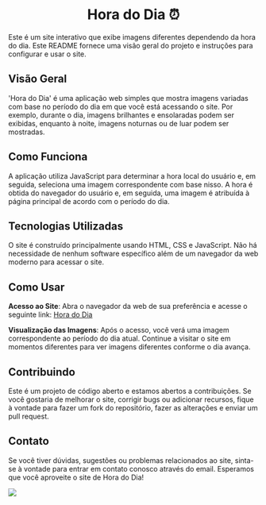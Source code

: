   <h1 align=center>Hora do Dia ⏰</h1>

Este é um site interativo que exibe imagens diferentes dependendo da hora do dia. Este README fornece uma visão geral do projeto e instruções para configurar e usar o site.

## Visão Geral

'Hora do Dia' é uma aplicação web simples que mostra imagens variadas com base no período do dia em que você está acessando o site. Por exemplo, durante o dia, imagens brilhantes e ensolaradas podem ser exibidas, enquanto à noite, imagens noturnas ou de luar podem ser mostradas.

## Como Funciona

A aplicação utiliza JavaScript para determinar a hora local do usuário e, em seguida, seleciona uma imagem correspondente com base nisso. A hora é obtida do navegador do usuário e, em seguida, uma imagem é atribuída à página principal de acordo com o período do dia.

## Tecnologias Utilizadas

O site é construído principalmente usando HTML, CSS e JavaScript. Não há necessidade de nenhum software específico além de um navegador da web moderno para acessar o site.

## Como Usar

  **Acesso ao Site**: Abra o navegador da web de sua preferência e acesse o seguinte link: [Hora do Dia](https://laylascastro.github.io/Exercicio-Data-e-hora/)

  **Visualização das Imagens**: Após o acesso, você verá uma imagem correspondente ao período do dia atual. Continue a visitar o site em momentos diferentes para ver imagens diferentes conforme o dia avança.

## Contribuindo

Este é um projeto de código aberto e estamos abertos a contribuições. Se você gostaria de melhorar o site, corrigir bugs ou adicionar recursos, fique à vontade para fazer um fork do repositório, fazer as alterações e enviar um pull request.

## Contato

Se você tiver dúvidas, sugestões ou problemas relacionados ao site, sinta-se à vontade para entrar em contato conosco através do email. 
Esperamos que você aproveite o site de Hora do Dia!
<div>
<a href = "mailto:laylacristinasilvacastro@gmail.com"><img src="https://img.shields.io/badge/-Gmail-%23333?style=for-the-badge&logo=gmail&logoColor=white" target="_blank"></a>
</div>
